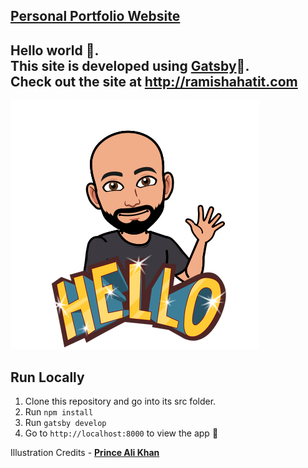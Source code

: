 [**Personal Portfolio Website**](https://github.com/Rshahatit/ramishahatit-react)
-
Hello world 👋. <br/>
This site is developed using [**Gatsby**](https://www.gatsbyjs.org/)🚀.<br/>
Check out the site at http://ramishahatit.com 
-
![Preview Me](src/assets/images/rami_hello.png)


**Run Locally**
-
 1.  Clone this repository and go into its src folder.
 2.  Run  `npm install`
 3.  Run  `gatsby develop`
 4.  Go to  `http://localhost:8000`  to view the app 🚀


Illustration Credits - [**Prince Ali Khan**](https://github.com/princealikhan)